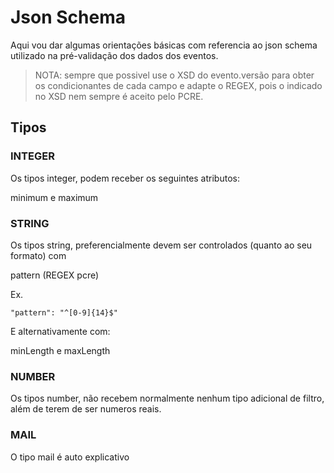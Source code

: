 # Json Schema

Aqui vou dar algumas orientações básicas com referencia ao json schema utilizado na pré-validação dos dados dos eventos.

> NOTA: sempre que possivel use o XSD do evento.versão para obter os condicionantes de cada campo e adapte o REGEX, pois o indicado no XSD nem sempre é aceito pelo PCRE.

## Tipos

### INTEGER

Os tipos integer, podem receber os seguintes atributos:

minimum e maximum

### STRING

Os tipos string, preferencialmente devem ser controlados (quanto ao seu formato) com 

pattern (REGEX pcre)

Ex.
```
"pattern": "^[0-9]{14}$"
```
E alternativamente com:

minLength e maxLength

### NUMBER

Os tipos number, não recebem normalmente nenhum tipo adicional de filtro, além de terem de ser numeros reais.

### MAIL

O tipo mail é auto explicativo
